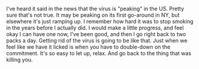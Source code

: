 I've heard it said in the news that the virus is "peaking" in the US. Pretty sure that's not true. It may be peaking on its first go-around in NY, but elsewhere it's just ramping up. I remember how hard it was to stop smoking in the years before I actually did. I would make a little progress, and feel okay I can have one now, I've been good, and then I go right back to two packs a day. Getting rid of the virus is going to be like that. Just when we feel like we have it licked is when you have to double-down on the commitment. It's so easy to let up, relax. And go back to the thing that was killing you. 
